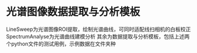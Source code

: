 # 光谱图像数据提取与分析模板
LineSweep为光谱图像ROI提取，绘制光谱曲线，可同时适配线扫相机的白板校正
SpectrumAnalyse为光谱曲线建模分析
其余为数据提取与分析模板，包括上述两个python文件的测试用例，示例数据在文件夹种
